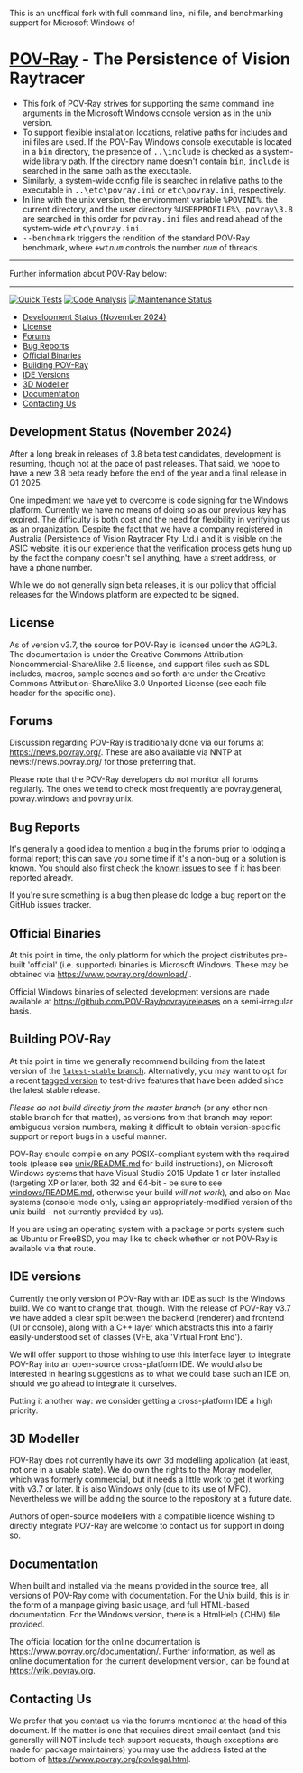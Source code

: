 This is an unoffical fork with full command line, ini file, and benchmarking support for Microsoft Windows of

[POV-Ray](http://www.povray.org/) - The Persistence of Vision Raytracer
=======================================================================

- This fork of POV-Ray strives for supporting the same command line arguments in the Microsoft Windows console version as in the unix version.
- To support flexible installation locations, relative paths for includes and ini files are used. If the POV-Ray Windows console executable is located in a <tt>bin</tt> directory, the presence of <tt>..\include</tt> is checked as a system-wide library path. If the directory name doesn't contain <tt>bin</tt>, <tt>include</tt> is searched in the same path as the executable.
- Similarly, a system-wide config file is searched in relative paths to the executable in <tt>..\etc\povray.ini</tt> or <tt>etc\povray.ini</tt>, respectively.
- In line with the unix version, the environment variable <tt>%POVINI%</tt>, the current directory, and the user directory <tt>%USERPROFILE%\\.povray\3.8</tt> are searched in this order for <tt>povray.ini</tt> files and read ahead of the system-wide <tt>etc\povray.ini</tt>.
- <tt>--benchmark</tt> triggers the rendition of the standard POV-Ray benchmark, where <tt>+wt<i>num</i></tt> controls the number <tt><i>num</i></tt> of threads.

<hr>
Further information about POV-Ray below:
<hr>

[![Quick Tests](https://github.com/POV-Ray/povray/actions/workflows/test_build_quick.yml/badge.svg)](https://github.com/POV-Ray/povray/actions/workflows/test_build_quick.yml)
[![Code Analysis](https://github.com/POV-Ray/povray/actions/workflows/codeql-analysis.yml/badge.svg)](https://github.com/POV-Ray/povray/actions/workflows/codeql-analysis.yml)
[![Maintenance Status](https://img.shields.io/maintenance/yes/2024.svg)](README.md "Last edited 2024-11-03")

- [Development Status (November 2024)](#development-status-november-2024)
- [License](#license)
- [Forums](#forums)
- [Bug Reports](#bug-reports)
- [Official Binaries](#official-binaries)
- [Building POV-Ray](#building-pov-ray)
- [IDE Versions](#ide-versions)
- [3D Modeller](#3d-modeller)
- [Documentation](#documentation)
- [Contacting Us](#contacting-us)

Development Status (November 2024)
--------------------------------------
After a long break in releases of 3.8 beta test candidates, development is resuming, though not at the
pace of past releases. That said, we hope to have a new 3.8 beta ready before the end of the year and
a final release in Q1 2025.

One impediment we have yet to overcome is code signing for the Windows platform. Currently we have
no means of doing so as our previous key has expired. The difficulty is both cost and the need for
flexibility in verifying us as an organization. Despite the fact that we have a company registered
in Australia (Persistence of Vision Raytracer Pty. Ltd.) and it is visible on the ASIC website, it
is our experience that the verification process gets hung up by the fact the company doesn't sell
anything, have a street address, or have a phone number.

While we do not generally sign beta releases, it is our policy that official releases for the Windows
platform are expected to be signed.

License
--------------------------------------

As of version v3.7, the source for POV-Ray is licensed under the AGPL3. The documentation is under the
Creative Commons Attribution-Noncommercial-ShareAlike 2.5 license, and support files such
as SDL includes, macros, sample scenes and so forth are under the Creative Commons Attribution-ShareAlike
3.0 Unported License (see each file header for the specific one).

Forums
--------------------------------------

Discussion regarding POV-Ray is traditionally done via our forums at https://news.povray.org/.
These are also available via NNTP at news://news.povray.org/ for those preferring that.

Please note that the POV-Ray developers do not monitor all forums regularly. The ones we
tend to check most frequently are povray.general, povray.windows and povray.unix.

Bug Reports
--------------------------------------

It's generally a good idea to mention a bug in the forums prior to lodging a formal
report; this can save you some time if it's a non-bug or a solution is known. You
should also first check the [known issues](https://github.com/POV-Ray/povray/issues)
to see if it has been reported already.

If you're sure something is a bug then please do lodge a bug report on the GitHub issues tracker.

Official Binaries
--------------------------------------

At this point in time, the only platform for which the project distributes pre-built
'official' (i.e. supported) binaries is Microsoft Windows. These may be
obtained via https://www.povray.org/download/..

Official Windows binaries of selected development versions are made available at
https://github.com/POV-Ray/povray/releases on a semi-irregular basis.

Building POV-Ray
--------------------------------------

At this point in time we generally recommend building from the latest version of the
[`latest-stable` branch](https://github.com/POV-Ray/povray/tree/latest-stable). Alternatively,
you may want to opt for a recent [tagged version](https://github.com/POV-Ray/povray/tags)
to test-drive features that have been added since the latest stable release.

_Please do not build directly from the master branch_ (or any other non-stable branch
for that matter), as versions from that branch may report ambiguous version numbers,
making it difficult to obtain version-specific support or report bugs in a useful manner.

POV-Ray should compile on any POSIX-compliant system with the required tools (please see
[unix/README.md](unix/README.md) for build instructions),
on Microsoft Windows systems that have Visual Studio 2015 Update 1 or later installed (targeting
XP or later, both 32 and 64-bit - be sure to see [windows/README.md](windows/README.md),
otherwise your build _will not work_), and also on Mac systems (console mode only, using
an appropriately-modified version of the unix build - not currently provided by us).

If you are using an operating system with a package or ports system such as
Ubuntu or FreeBSD, you may like to check whether or not POV-Ray is available
via that route.

IDE versions
--------------------------------------

Currently the only version of POV-Ray with an IDE as such is the Windows build.
We do want to change that, though. With the release of POV-Ray v3.7 we have added
a clear split between the backend (renderer) and frontend (UI or console), along
with a C++ layer which abstracts this into a fairly easily-understood set of 
classes (VFE, aka 'Virtual Front End').

We will offer support to those wishing to use this interface layer to integrate
POV-Ray into an open-source cross-platform IDE. We would also be interested in
hearing suggestions as to what we could base such an IDE on, should we go ahead
to integrate it ourselves.

Putting it another way: we consider getting a cross-platform IDE a high priority.

3D Modeller
-------------------------------------

POV-Ray does not currently have its own 3d modelling application (at least, not one
in a usable state). We do own the rights to the Moray modeller, which was formerly
commercial, but it needs a little work to get it working with v3.7 or later. It is also
Windows only (due to its use of MFC). Nevertheless we will be adding the source
to the repository at a future date.

Authors of open-source modellers with a compatible licence wishing to directly
integrate POV-Ray are welcome to contact us for support in doing so.

Documentation
--------------------------------------

When built and installed via the means provided in the source tree, all versions
of POV-Ray come with documentation. For the Unix build, this is in the form of a
manpage giving basic usage, and full HTML-based documentation. For the Windows
version, there is a HtmlHelp (.CHM) file provided.

The official location for the online documentation is https://www.povray.org/documentation/.
Further information, as well as online documentation for the current development
version, can be found at https://wiki.povray.org.

Contacting Us
--------------------------------------

We prefer that you contact us via the forums mentioned at the head of this document.
If the matter is one that requires direct email contact (and this generally will NOT
include tech support requests, though exceptions are made for package maintainers)
you may use the address listed at the bottom of https://www.povray.org/povlegal.html.

